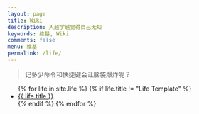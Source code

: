 ```yaml
---
layout: page
title: Wiki
description: 人越学越觉得自己无知
keywords: 维基, Wiki
comments: false
menu: 维基
permalink: /life/
---
```


> 记多少命令和快捷键会让脑袋爆炸呢？

<ul class="listing">
{% for life in site.life %}
{% if life.title != "Life Template" %}
<li class="listing-item"><a href="{{ life.url }}">{{ life.title }}</a>
</li>
{% endif %}
{% endfor %}
</ul>

